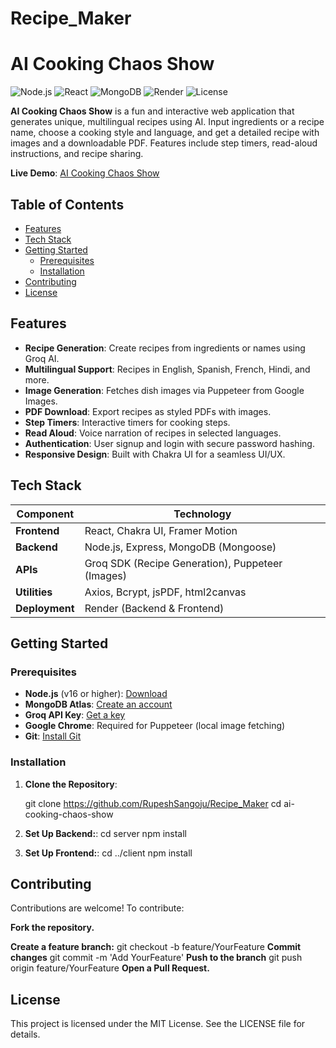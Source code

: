 # Recipe_Maker
# AI Cooking Chaos Show

![Node.js](https://img.shields.io/badge/Node.js-v16+-green)
![React](https://img.shields.io/badge/React-v18-blue)
![MongoDB](https://img.shields.io/badge/MongoDB-Atlas-yellow)
![Render](https://img.shields.io/badge/Deployed-Render-blue)
![License](https://img.shields.io/badge/License-MIT-green)

**AI Cooking Chaos Show** is a fun and interactive web application that generates unique, multilingual recipes using AI. Input ingredients or a recipe name, choose a cooking style and language, and get a detailed recipe with images and a downloadable PDF. Features include step timers, read-aloud instructions, and recipe sharing.

**Live Demo**: [AI Cooking Chaos Show](https://recipe-maker-1-uzmr.onrender.com)

## Table of Contents

- [Features](#features)
- [Tech Stack](#tech-stack)
- [Getting Started](#getting-started)
  - [Prerequisites](#prerequisites)
  - [Installation](#installation)
- [Contributing](#contributing)
- [License](#license)

## Features

- **Recipe Generation**: Create recipes from ingredients or names using Groq AI.
- **Multilingual Support**: Recipes in English, Spanish, French, Hindi, and more.
- **Image Generation**: Fetches dish images via Puppeteer from Google Images.
- **PDF Download**: Export recipes as styled PDFs with images.
- **Step Timers**: Interactive timers for cooking steps.
- **Read Aloud**: Voice narration of recipes in selected languages.
- **Authentication**: User signup and login with secure password hashing.
- **Responsive Design**: Built with Chakra UI for a seamless UI/UX.

## Tech Stack

| **Component**      | **Technology**                     |
|--------------------|------------------------------------|
| **Frontend**       | React, Chakra UI, Framer Motion    |
| **Backend**        | Node.js, Express, MongoDB (Mongoose) |
| **APIs**           | Groq SDK (Recipe Generation), Puppeteer (Images) |
| **Utilities**      | Axios, Bcrypt, jsPDF, html2canvas |
| **Deployment**     | Render (Backend & Frontend)        |

## Getting Started

### Prerequisites

- **Node.js** (v16 or higher): [Download](https://nodejs.org/)
- **MongoDB Atlas**: [Create an account](https://www.mongodb.com/cloud/atlas)
- **Groq API Key**: [Get a key](https://console.groq.com/)
- **Google Chrome**: Required for Puppeteer (local image fetching)
- **Git**: [Install Git](https://git-scm.com/)

### Installation

1. **Clone the Repository**:
   
   git clone https://github.com/RupeshSangoju/Recipe_Maker
   cd ai-cooking-chaos-show

2. **Set Up Backend:**:
   cd server
   npm install

3. **Set Up Frontend:**:
    cd ../client
    npm install

## Contributing
Contributions are welcome! To contribute:


**Fork the repository.**

**Create a feature branch:**
git checkout -b feature/YourFeature
**Commit changes**
git commit -m 'Add YourFeature'
**Push to the branch**
git push origin feature/YourFeature
**Open a Pull Request.**

## License

This project is licensed under the MIT License. See the LICENSE file for details.


